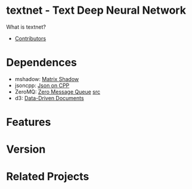 textnet - Text Deep Neural Network
======

What is textnet?

* [Contributors](https://github.com/pl8787/textnet/graphs/contributors)

Dependences
=====
* mshadow: [Matrix Shadow](https://github.com/dmlc/mshadow)
* jsoncpp: [Json on CPP](https://github.com/open-source-parsers/jsoncpp)
* ZeroMQ: [Zero Message Queue](http://zeromq.org/) [src](https://github.com/zeromq/libzmq)
* d3: [Data-Driven Documents](http://d3js.org/)

Features
=====

Version
======

Related Projects
=====
